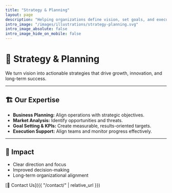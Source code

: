```yaml
---
title: "Strategy & Planning"
layout: page
description: "Helping organizations define vision, set goals, and execute strategic plans that drive success."
intro_image: "/images/illustrations/strategy-planning.svg"
intro_image_absolute: false
intro_image_hide_on_mobile: false
---
```


# 🧭 Strategy & Planning

We turn vision into actionable strategies that drive growth, innovation, and long-term success.

---

## 🏗️ Our Expertise
- **Business Planning:** Align operations with strategic objectives.  
- **Market Analysis:** Identify opportunities and threats.  
- **Goal Setting & KPIs:** Create measurable, results-oriented targets.  
- **Execution Support:** Align teams and monitor progress effectively.  

---

## 🌟 Impact
- Clear direction and focus  
- Improved decision-making  
- Long-term organizational alignment  

[📩 Contact Us]({{ "/contact/" | relative_url }})
